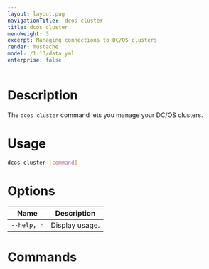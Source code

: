 ```yaml
---
layout: layout.pug
navigationTitle:  dcos cluster
title: dcos cluster
menuWeight: 3
excerpt: Managing connections to DC/OS clusters
render: mustache
model: /1.13/data.yml
enterprise: false
---
```


# Description

The `dcos cluster` command lets you manage your DC/OS clusters.

# Usage

```bash
dcos cluster [command]
```

# Options

| Name |  Description |
|---------|-------------|
| `--help, h`   |  Display usage. |


# Commands
